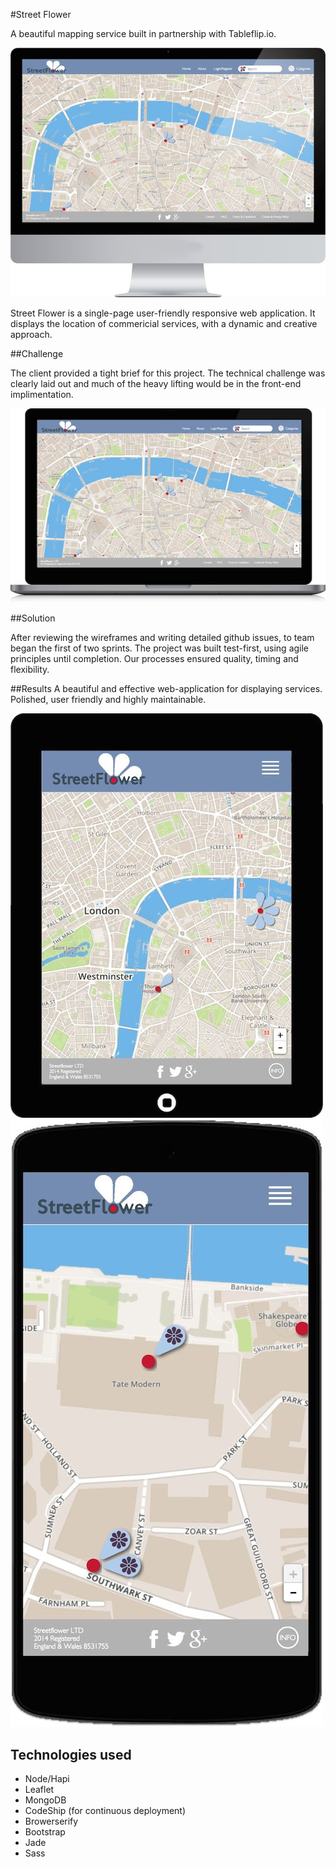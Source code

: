 #Street Flower

A beautiful mapping service built in partnership with Tableflip.io.

<p class="center"><img src="/assets/street-flower-dt.jpg" class="cm-image"></p>

Street Flower is a single-page user-friendly responsive web application. It displays the location of commericial services, with a dynamic and creative approach.

##Challenge

The client provided a tight brief for this project. The technical challenge was clearly laid out and much of the heavy lifting would be in the front-end implimentation.

<p class="center"><img src="/assets/street-flower-lt.jpg" class="cm-image"></p>

##Solution

After reviewing the wireframes and writing detailed github issues, to team began the first of two sprints. The project was built test-first, using agile principles until completion. Our processes ensured quality, timing and flexibility.

##Results
A beautiful and effective web-application for displaying services. Polished, user friendly and highly maintainable.

<p class="center">
	<img class="stockport-tablet" src="/assets/street-flower-tab.jpg">
	<img class="stockport-mobile" src="/assets/street-flower-mob.jpg">
</p>

## Technologies used

* Node/Hapi 
* Leaflet
* MongoDB
* CodeShip (for continuous deployment)
* Browerserify
* Bootstrap
* Jade
* Sass
